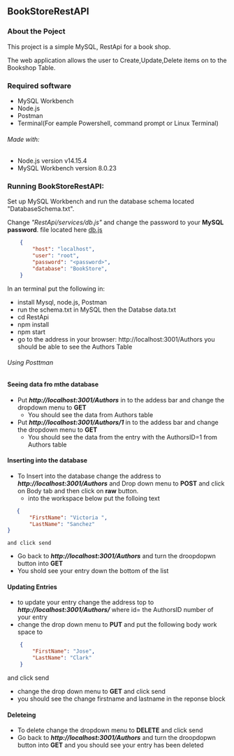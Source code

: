 ## BookStoreRestAPI
### About the Poject
This project is a simple MySQL, RestApi for a book shop.

The web application allows the user to Create,Update,Delete items on to the Bookshop Table.

### Required software

- MySQL Workbench
- Node.js
- Postman
- Terminal(For eample Powershell, command prompt or Linux Terminal)


###### Made with:

- Node.js version v14.15.4 
- MySQL Workbench version 8.0.23

### Running BookStoreRestAPI:
Set up MySQL Workbench and run the database schema located "DatabaseSchema.txt".
    
Change *"RestApi/services/db.js"* and change the password to your **MySQL password**.
file located here [db.js](RestApi/services/config.json)
```json
    {
        "host": "localhost",
        "user": "root",
        "password": "<password>",
        "database": "BookStore",
    }
```

In an terminal put the following in:
- install Mysql, node.js, Postman
- run the schema.txt in MySQL then the Databse data.txt   
- cd RestApi
- npm install
- npm start
- go to the address in your browser:  http://localhost:3001/Authors you should be able to see the Authors Table

###### Using Posttman
#### Seeing data fro mthe database 
- Put  ***http://localhost:3001/Authors***  in to the addess bar and change the dropdown menu to **GET**
    - You should see the data from Authors table 
- Put  ***http://localhost:3001/Authors/1***  in to the addess bar and change the dropdown menu to **GET**
    - You should see the data from the entry with the AuthorsID=1 from  Authors table 

#### Inserting into the database
- To Insert into the database change the address to ***http://localhost:3001/Authors***  and Drop down menu to **POST** and click on Body tab and then click on **raw** button.
    - into the workspace below put the folloing text 
 ```json 
    {
        "FirstName": "Victoria ",
        "LastName": "Sanchez"
}
```
    and click send 
- Go back to  ***http://localhost:3001/Authors***  and turn the droopdopwn button into **GET**
- You shold see your entry down the bottom of the list

#### Updating Entries 
- to update your entry change the address top  to  ***http://localhost:3001/Authors/<id>*** where id= the AuthorsID number  of your entry
- change the drop down menu to **PUT** and put the following body work space to 
```json
    {
        "FirstName": "Jose",
        "LastName": "Clark"
    }
```
and click send 
- change the drop down menu to **GET** and click send
- you should see the change firstname and lastname in the reponse block

#### Deleteing
- To delete change the dropdown menu to **DELETE** and click send
- Go back to ***http://localhost:3001/Authors*** and turn the droopdopwn button into **GET** and you should see your entry has been deleted 



